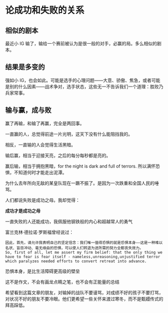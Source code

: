 # 论成功和失败的关系

## 相似的剧本

最近小 IG 输了，输给一个赛前被认为是很一般的对手，必赢的局。多么相似的剧本。

## 结果是多变的

强如小 IG，也会如此。可能是选手的心理问题——大意、骄傲、焦急，或者可能是别的什么因素——战术争对，选手状态，这些无一不告诉我们一个道理：胜败乃兵家常事。

## 输与赢，成与败

赢了再输，和输了再赢，完全是两回事。

一直赢的人，总觉得前途一片光明，这天下没有什么能阻挡我的。

相反，一直输的人会觉得生活黑暗。

输后赢，相当于迎接天亮，之后的每分每秒都是亮的。

赢后输，相当于拥抱黑暗，for the night is dark and full of terrors. 所以满怀恐惧，不知道何时才能走出泥潭。

为什么去年所向无敌的某皇队现在一蹶不振了。是因为一次跌重和全国人民的唾骂。

人们都说失败是成功之母。我却觉得：

**成功才是成功之母**

一直失败的人还能成功，我佩服他钢铁般的内心和超越常人的勇气

富兰克林·德拉诺·罗斯福曾经说过：

    因此，首先，请允许我表明自己的坚定信念：我们唯一值得恐惧的就是恐惧本身——这是一种难以名状、盲目冲动、毫无缘由的恐惧，可以使人们转退为进所需的努力全都丧失效力。
    So, first of all, let me assert my firm belief: that the only thing we have to fear is fear itself - nameless,unreasoning,unjustified terror which paralyzes needed efforts to convert retreat into advance.

恐惧本身，是比生活障碍更高级的壁垒

这不是作文，不会有画龙点睛之笔，也不会有正能量的总结

希望看到这篇文章的朋友，对输掉的战队不要谩骂，对成绩不好的孩子不要打骂，对状况不好的朋友不要冷眼。他们更希望一些关怀来渡过寒冬，而不是甄嬛传式的拜高踩低。
